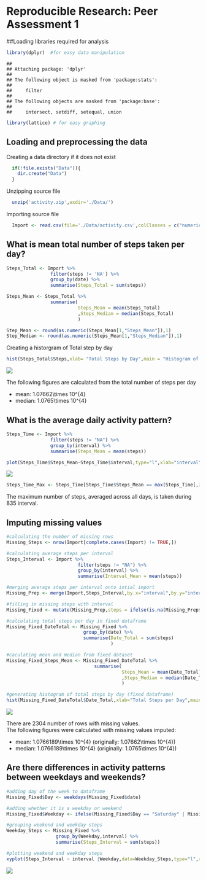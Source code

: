 # Reproducible Research: Peer Assessment 1
##Loading libraries required for analysis

```r
library(dplyr)  #for easy data manipulation
```

```
## 
## Attaching package: 'dplyr'
## 
## The following object is masked from 'package:stats':
## 
##     filter
## 
## The following objects are masked from 'package:base':
## 
##     intersect, setdiff, setequal, union
```

```r
library(lattice) # for easy graphing
```

## Loading and preprocessing the data
Creating a data directory if it does not exist

```r
  if(!file.exists("Data")){
    dir.create("Data")
  }
```

Unzipping source file

```r
  unzip('activity.zip',exdir='./Data/')
```

Importing source file

```r
  Import <- read.csv(file='./Data/activity.csv',colClasses = c("numeric","Date","numeric") )
```

## What is mean total number of steps taken per day?


```r
Steps_Total <- Import %>%
                filter(steps != 'NA') %>%
                group_by(date) %>%
                summarise(Steps_Total = sum(steps))

Steps_Mean <- Steps_Total %>%
                summarise(
                          Steps_Mean = mean(Steps_Total)
                          ,Steps_Median = median(Steps_Total)
                          )

Step_Mean <- round(as.numeric(Steps_Mean[1,"Steps_Mean"]),1)
Step_Median <- round(as.numeric(Steps_Mean[1,"Steps_Median"]),1)
```
Creating a historgram of Total step by day

```r
hist(Steps_Total$Steps,xlab= "Total Steps by Day",main = "Histogram of Total Steps by Day")
```

![](PA1_template_files/figure-html/unnamed-chunk-6-1.png) 
  
The following figures are calculated from the total number of steps per day  
* mean: 1.07662\times 10^{4}  
* median: 1.0765\times 10^{4}  
  
## What is the average daily activity pattern?

```r
Steps_Time <- Import %>%
                filter(steps != "NA") %>%
                group_by(interval) %>%
                summarise(Steps_Mean = mean(steps))

plot(Steps_Time$Steps_Mean~Steps_Time$interval,type="l",xlab="interval",ylab="Mean Steps")
```

![](PA1_template_files/figure-html/unnamed-chunk-7-1.png) 

```r
Steps_Time_Max <- Steps_Time[Steps_Time$Steps_Mean == max(Steps_Time[,2]),]
```
  
The maximum number of steps, averaged across all days, is taken during 835 interval.  
  
## Imputing missing values


```r
#calculating the number of missing rows
Missing_Steps <- nrow(Import[complete.cases(Import) != TRUE,])

#calculating average steps per interval
Steps_Interval <- Import %>%
                          filter(steps != "NA") %>%
                          group_by(interval) %>%
                          summarise(Interval_Mean = mean(steps))

#merging average steps per interval onto intial import
Missing_Prep <- merge(Import,Steps_Interval,by.x="interval",by.y="interval",all.x=TRUE)

#filling in missing steps with interval
Missing_Fixed <- mutate(Missing_Prep,steps = ifelse(is.na(Missing_Prep$steps),Missing_Prep$Interval_Mean,Missing_Prep$steps))

#calculating total steps per day in fixed dataframe
Missing_Fixed_DateTotal <- Missing_Fixed %>%
                            group_by(date) %>%
                            summarise(Date_Total = sum(steps)
                                      )

#caculating mean and median from fixed dataset
Missing_Fixed_Steps_Mean <- Missing_Fixed_DateTotal %>%
                                summarise(
                                          Steps_Mean = mean(Date_Total)
                                          ,Steps_Median = median(Date_Total)
                                          )

#generating histogram of total steps by day (fixed dataframe)
hist(Missing_Fixed_DateTotal$Date_Total,xlab="Total Steps per Day",main="Histogram Total Steps per Day (with NA's imputed)")
```

![](PA1_template_files/figure-html/unnamed-chunk-8-1.png) 
  
There are 2304 number of rows with missing values.  
The following figures were calculated with missing values imputed:  
* mean: 1.0766189\times 10^{4} (originally: 1.07662\times 10^{4})  
* median: 1.0766189\times 10^{4} (originally: 1.0765\times 10^{4})
  
## Are there differences in activity patterns between weekdays and weekends?

```r
#adding day of the week to dataframe
Missing_Fixed$Day <- weekdays(Missing_Fixed$date)

#adding whether it is a weekday or weekend
Missing_Fixed$Weekday <- ifelse(Missing_Fixed$Day == "Saturday" | Missing_Fixed$Day == "Saturday","weekend","weekday")

#grouping weekend and weekday steps
Weekday_Steps <- Missing_Fixed %>%
                  group_by(Weekday,interval) %>%
                  summarise(Steps_Interval = sum(steps))

#plotting weekend and weekday steps
xyplot(Steps_Interval ~ interval |Weekday,data=Weekday_Steps,type="l",xlab="Interval",ylab="Number of steps",layout=c(1,2))
```

![](PA1_template_files/figure-html/unnamed-chunk-9-1.png) 
